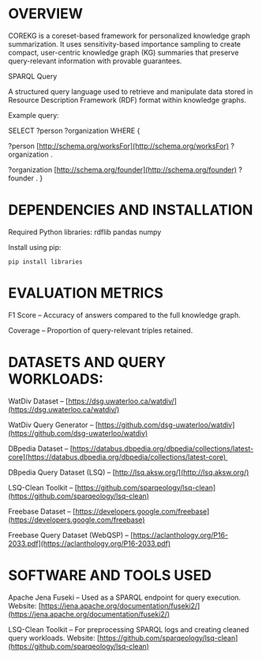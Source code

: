 # **OVERVIEW**

COREKG is a coreset-based framework for personalized knowledge graph summarization.
It uses sensitivity-based importance sampling to create compact, user-centric knowledge graph (KG) summaries that preserve query-relevant information with provable guarantees.

  
SPARQL Query

A structured query language used to retrieve and manipulate data stored in Resource Description Framework (RDF) format within knowledge graphs.

Example query:

SELECT ?person ?organization
WHERE {

?person [http://schema.org/worksFor](http://schema.org/worksFor) ?organization .

?organization [http://schema.org/founder](http://schema.org/founder) ?founder .
}

  
# **DEPENDENCIES AND INSTALLATION**

Required Python libraries:
rdflib
pandas
numpy

Install using pip:

```
pip install libraries
```

# **EVALUATION METRICS**

F1 Score – Accuracy of answers compared to the full knowledge graph.

Coverage – Proportion of query-relevant triples retained.

# **DATASETS AND QUERY WORKLOADS:**

WatDiv Dataset – [https://dsg.uwaterloo.ca/watdiv/](https://dsg.uwaterloo.ca/watdiv/)

WatDiv Query Generator – [https://github.com/dsg-uwaterloo/watdiv](https://github.com/dsg-uwaterloo/watdiv)

DBpedia Dataset – [https://databus.dbpedia.org/dbpedia/collections/latest-core](https://databus.dbpedia.org/dbpedia/collections/latest-core) 

DBpedia Query Dataset (LSQ) – [http://lsq.aksw.org/](http://lsq.aksw.org/) 

LSQ-Clean Toolkit – [https://github.com/sparqeology/lsq-clean](https://github.com/sparqeology/lsq-clean) 

Freebase Dataset – [https://developers.google.com/freebase](https://developers.google.com/freebase)

Freebase Query Dataset (WebQSP) – [https://aclanthology.org/P16-2033.pdf](https://aclanthology.org/P16-2033.pdf)

# **SOFTWARE AND TOOLS USED**

Apache Jena Fuseki – Used as a SPARQL endpoint for query execution. Website: [https://jena.apache.org/documentation/fuseki2/](https://jena.apache.org/documentation/fuseki2/)

LSQ-Clean Toolkit – For preprocessing SPARQL logs and creating cleaned query workloads.
Website: [https://github.com/sparqeology/lsq-clean](https://github.com/sparqeology/lsq-clean)
